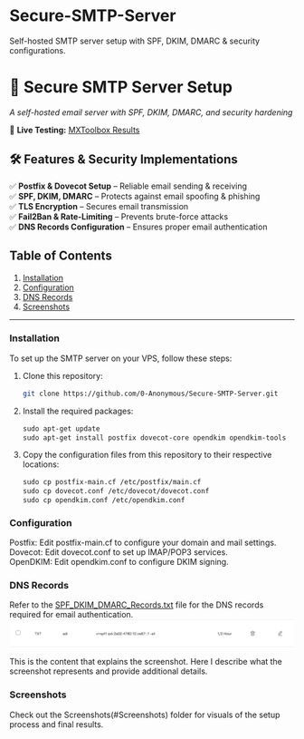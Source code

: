 # Secure-SMTP-Server
Self-hosted SMTP server setup with SPF, DKIM, DMARC &amp; security configurations.

# 📧 Secure SMTP Server Setup  
*A self-hosted email server with SPF, DKIM, DMARC, and security hardening*  

🚀 **Live Testing:** [MXToolbox Results](https://mxtoolbox.com/SuperTool.aspx) 

## 🛠️ Features & Security Implementations  
✅ **Postfix & Dovecot Setup** – Reliable email sending & receiving  
✅ **SPF, DKIM, DMARC** – Protects against email spoofing & phishing  
✅ **TLS Encryption** – Secures email transmission  
✅ **Fail2Ban & Rate-Limiting** – Prevents brute-force attacks  
✅ **DNS Records Configuration** – Ensures proper email authentication  


## Table of Contents
1. [Installation](#installation)
2. [Configuration](#configuration)
3. [DNS Records](#dns-records)
4. [Screenshots](#screenshots)

---

### **Installation**  
To set up the SMTP server on your VPS, follow these steps:

1. Clone this repository:
   ```bash
   git clone https://github.com/0-Anonymous/Secure-SMTP-Server.git
   ```
2. Install the required packages:
   ```
   sudo apt-get update
   sudo apt-get install postfix dovecot-core opendkim opendkim-tools
   ```
3. Copy the configuration files from this repository to their respective locations:
   ```
   sudo cp postfix-main.cf /etc/postfix/main.cf
   sudo cp dovecot.conf /etc/dovecot/dovecot.conf
   sudo cp opendkim.conf /etc/opendkim.conf
   ```
### **Configuration**
Postfix: Edit postfix-main.cf to configure your domain and mail settings.  <br>
Dovecot: Edit dovecot.conf to set up IMAP/POP3 services.  <br>
OpenDKIM: Edit opendkim.conf to configure DKIM signing.

### **DNS Records**
Refer to the [SPF_DKIM_DMARC_Records.txt](./📜%20SPF_DKIM_DMARC_Records.txt) file for the DNS records required for email authentication.
![SPF](https://github.com/0-Anonymous/Secure-SMTP-Server/blob/6cbf9f90fe665f6b94dfb80a56fc568f4e7b232b/SPF%20record.png)

This is the content that explains the screenshot. Here I describe what the screenshot represents and provide additional details.


### **Screenshots**
Check out the Screenshots(#Screenshots) folder for visuals of the setup process and final results.
